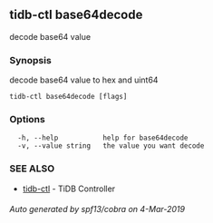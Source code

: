 ## tidb-ctl base64decode

decode base64 value

### Synopsis


decode base64 value to hex and uint64

```
tidb-ctl base64decode [flags]
```

### Options

```
  -h, --help           help for base64decode
  -v, --value string   the value you want decode
```

### SEE ALSO
* [tidb-ctl](tidb-ctl.md)	 - TiDB Controller

###### Auto generated by spf13/cobra on 4-Mar-2019
